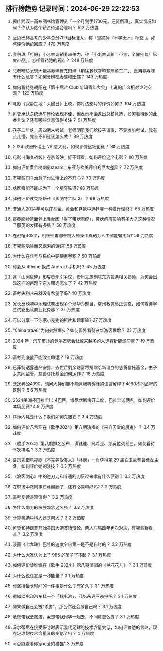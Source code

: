 
## 排行榜趋势 记录时间：2024-06-29 22:22:53
  
  1. 网传武汉一高校图书馆管理员「一个月到手1700元，还要倒班」，真实情况如何？你认为这个薪资待遇合理吗？ 512 万热度
    
  2. 坐迈巴赫高考的少年总分700目标北大，称「想摘掉『不学无术』标签 」，如何评价他的回应？ 479 万热度
    
  3. 董明珠「打假」小米空调销量超格力，称「小米空调第一不实，全靠别的厂家做产品」，怎样看待她的观点？ 248 万热度
    
  4. 记者暗访发现大量福寿螺冒充田螺「销往餐饮店和预制菜工厂」，食用福寿螺有什么危害？如何分辨福寿螺和田螺？ 143 万热度
    
  5. 如何看待张朝阳在「第十届盐 Club 新知青年大会」上说的广义相对论时空观？ 123 万热度
    
  6. 电影《寂静之地：入侵日》上映，你对该影片的评价如何？ 104 万热度
    
  7. 拜登承认总统选举辩论表现不佳，但表示不会退出总统竞选，如何看待他的此番言论？还有哪些信息值得关注？ 91 万热度
    
  8. 孩子二年级，周四期末考试，老师明示我们给孩子请假，不要参加考试，我有点儿懵，完全不知道该怎么做？ 89 万热度
    
  9. 2024 欧洲杯瑞士 VS 意大利，如何评价这场比赛？ 88 万热度
    
  10. 电影《海关战线》在京首映，好不好看，如何评价这个电影？ 80 万热度
    
  11. 如何评价黄金树幽影steam上东亚与欧美评价的巨大差异？ 72 万热度
    
  12. 有哪些句子治愈了你生活上的不开心？ 70 万热度
    
  13. 绝区零能不能成为下一个星穹铁道? 68 万热度
    
  14. 如何评价皮克斯新作《头脑特工队 2》？ 66 万热度
    
  15. 普通人2024年可以在基金、黄金和存款中选择哪一种进行理财？ 65 万热度
    
  16. 那英面纱遮面登上舞台因「得了带状疱疹」，带状疱疹影响有多大？这种情况下那英的发挥有多强？ 58 万热度
    
  17. 在战锤40k里，机械神甫那些跳大神操作真的对人工智能有用吗? 58 万热度
    
  18. 有哪些隐喻而又讽刺的诗词? 58 万热度
    
  19. 为什么在信号与系统中要使用卷积？ 50 万热度
    
  20. 你会从 iPhone 换成 Android 手机吗？ 45 万热度
    
  21. 用「山河破碎」形容贵州引争议‍，贵州文旅删除东方甄选相关视频，为何会出现这样的问题？东方甄选怎么了？ 42 万热度
    
  22. 高考失利未来就没有希望了吗? 40 万热度
    
  23. 家长反映初中地理试卷出现多个涉华为题目，常州教育局正调查，如何看待学生试卷出现商业化内容？ 35 万热度
    
  24. 可以分享一下你家小宠物的照片和趣事嘛? 27 万热度
    
  25. “China travel”为何突然爆火？如何国外看待来华游客爆增？ 25 万热度
    
  26. 2024 年，汽车市场的竞争态势会让越来越多的人选择新能源车嘛？ 19 万热度
    
  27. 高考到底能不能改变命运？ 19 万热度
    
  28. 巴菲特透露遗产安排，去世后剩余财富将捐赠给新设立的慈善信托基金，由子女共同监管，慈善信托基金如何运作？ 18 万热度
    
  29. 想送老公4090，请问大神们能不能用我听得懂的语言解释下4090不同品牌的区别？ 5.6 万热度
    
  30. 2024美洲杯巴拉圭1：4巴西，维尼休斯梅开二度，巴拉圭送两点，如何评价本场比赛? 4.9 万热度
    
  31. 精神内耗是什么？我们如何克服它？ 3.4 万热度
    
  32. 如何评价凡希亚在《歌手2024》第八期演唱的《来自天堂的魔鬼》？ 3.4 万热度
    
  33. 《歌手2024》第八期排名公布，谭维维、凡希亚、那英位列前三，如何看待本次排名？ 3.3 万热度
    
  34. 周迅凭借电视剧《不完美受害人》「林阚」一角获得第 29 届白玉兰奖最佳女主角，如何评价她的演技？ 3.3 万热度
    
  35. 《浪客剑心》中的逆刃刀和普通的刀反过来拿有什么区别？ 3.3 万热度
    
  36. 在职场中跟同事已经翻脸了，还有必要和好吗? 3.2 万热度
    
  37. 高考复读是否值得？ 3.2 万热度
    
  38. 为什么南方的宗族观念这么强？ 3.2 万热度
    
  39. 计算机选中科大还是南大？ 3.2 万热度
    
  40. 拜登和特朗普开始美国大选首场辩论，两人时隔四年再次对决，有哪些新看点？ 3.2 万热度
    
  41. 漫画《七龙珠》巴特的速度宇宙第一是不是自封的？ 3.2 万热度
    
  42. 为什么大家认为上了 985 的孩子了不起？ 3.1 万热度
    
  43. 如何评价谭维维在《歌手 2024 》第八期演唱的《兰花花儿》？ 3.1 万热度
    
  44. 为什么说信念是一种能量？ 3.1 万热度
    
  45. 你坚持最长时间的一件事是什么？有多久？ 3.1 万热度
    
  46. 假如给电动汽车挂一个「核电池」，可以永远不充电吗？ 3.1 万热度
    
  47. 如果做自己会被“杀害”，那么你还会做自己吗？ 3.1 万热度
    
  48. 我爸带我去旅游，我想带我同学一起去，不同意怎么办？ 3.1 万热度
    
  49. 马尔蒂尼在接受采访时表示现代足球的技术含量太低，如何评价他的言论，现在足球的技术含量真的变低了吗？ 3 万热度
    
  50. 可否能看看你家可爱的猫猫? 3 万热度
    